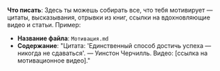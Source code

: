 **Что писать**: Здесь ты можешь собирать все, что тебя мотивирует — цитаты, высказывания, отрывки из книг, ссылки на вдохновляющие видео и статьи. Пример:

- **Название файла**: `Мотивация.md`
- **Содержание**: "Цитата: 'Единственный способ достичь успеха — никогда не сдаваться'. — Уинстон Черчилль. Видео: [ссылка на мотивационное видео]."